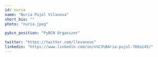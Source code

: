 ```yaml
---
id: nuria
name: "Nuria Pujol Vilanova"
short_bio: ""
photo: "nuria.jpeg"

pybcn_position: "PyBCN Organizer"

twitter: "https://twitter.com/llevaneus"
linkedin: "https://www.linkedin.com/in/n%C3%BAria-pujol-780a145/"
---
```

